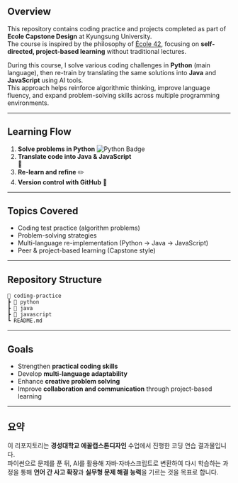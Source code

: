 ## Overview
This repository contains coding practice and projects completed as part of **Ecole Capstone Design** at Kyungsung University.  
The course is inspired by the philosophy of [École 42](https://42.fr/en/homepage/), focusing on **self-directed, project-based learning** without traditional lectures.  

During this course, I solve various coding challenges in **Python** (main language), then re-train by translating the same solutions into **Java** and **JavaScript** using AI tools.  
This approach helps reinforce algorithmic thinking, improve language fluency, and expand problem-solving skills across multiple programming environments.

---

## Learning Flow
1. **Solve problems in Python** ![Python Badge](https://img.shields.io/badge/Python-3776AB?logo=python&logoColor=white)  
2. **Translate code into Java & JavaScript**  
   🔄  
3. **Re-learn and refine** ✏️  
4. **Version control with GitHub** 📂  

---

## Topics Covered
- Coding test practice (algorithm problems)  
- Problem-solving strategies  
- Multi-language re-implementation (Python → Java → JavaScript)  
- Peer & project-based learning (Capstone style)  

---

## Repository Structure
```
📂 coding-practice
┣ 📂 python
┣ 📂 java
┣ 📂 javascript
┗ README.md
```
---

## Goals
- Strengthen **practical coding skills**  
- Develop **multi-language adaptability**  
- Enhance **creative problem solving**  
- Improve **collaboration and communication** through project-based learning  

---

## 요약
이 리포지토리는 **경성대학교 에꼴캡스톤디자인** 수업에서 진행한 코딩 연습 결과물입니다.  
파이썬으로 문제를 푼 뒤, AI를 활용해 자바·자바스크립트로 변환하여 다시 학습하는 과정을 통해 **언어 간 사고 확장**과 **실무형 문제 해결 능력**을 기르는 것을 목표로 합니다.  
